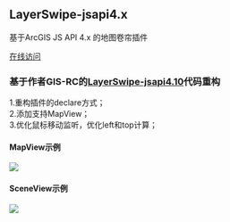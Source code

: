 ## LayerSwipe-jsapi4.x
基于ArcGIS JS API 4.x 的地图卷帘插件  

[在线访问](https://dksgis.github.io/LayerSwipe-jsapi4.x/LayerSwipe.html)

### 基于作者GIS-RC的[LayerSwipe-jsapi4.10](https://github.com/GIS-RC/LayerSwipe-jsapi4.10)代码重构
  1.重构插件的declare方式；  
  2.添加支持MapView；  
  3.优化鼠标移动监听，优化left和top计算；
  
#### MapView示例
![](https://github.com/dksgis/LayerSwipe-jsapi4.x/blob/master/layerSwipe/images/demo1.png)
  
#### SceneView示例
![](https://github.com/dksgis/LayerSwipe-jsapi4.x/blob/master/layerSwipe/images/demo2.png)
